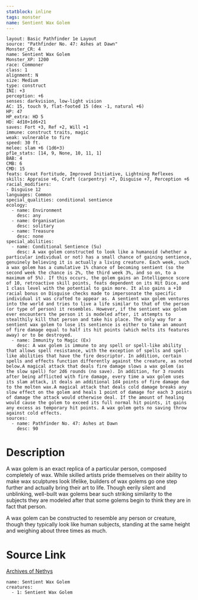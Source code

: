 ```yaml
---
statblock: inline
tags: monster
name: Sentient Wax Golem
---
```

```statblock
layout: Basic Pathfinder 1e Layout
source: "Pathfinder No. 47: Ashes at Dawn"
Monster_CR: 4
name: Sentient Wax Golem
Monster_XP: 1200
race: Commoner
class: 1
alignment: N
size: Medium
type: construct
INI: +3
perception: +6
senses: darkvision, low-light vision
AC: 15, touch 9, flat-footed 15 (dex -1, natural +6)
HP: 47
HP_extra: HD 5
HD: 4d10+1d6+21
saves: Fort +3, Ref +2, Will +1
immune: construct traits, magic
weak: vulnerable to fire
speed: 30 ft.
melee: slam +6 (1d6+3)
pf1e_stats: [14, 9, None, 10, 11, 1]
BAB: 4
CMB: 6
CMD: 15
feats: Great Fortitude, Improved Initiative, Lightning Reflexes
skills: Appraise +6, Craft (carpentry) +7, Disguise +7, Perception +6
racial_modifiers:
- Disguise 12
languages: Common
special_qualities: conditional sentience
ecology:
  - name: Environment
    desc: any
  - name: Organisation
    desc: solitary
  - name: Treasure
    desc: none
special_abilities:
  - name: Conditional Sentience (Su)
    desc: A wax golem constructed to look like a humanoid (whether a particular individual or not) has a small chance of gaining sentience, genuinely believing it is actually a living creature. Each week, such a wax golem has a cumulative 1% chance of becoming sentient (so the second week the chance is 2%, the third week 3%, and so on, to a maximum of 5%). If this occurs, the golem gains an Intelligence score of 10, retroactive skill points, feats dependent on its Hit Dice, and 1 class level with the potential to gain more. It also gains a +10 racial bonus on Disguise checks made to impersonate the specific individual it was crafted to appear as. A sentient wax golem ventures into the world and tries to live a life similar to that of the person (or type of person) it resembles. However, if the sentient wax golem ever encounters the person it is modeled after, it attempts to stealthily kill that person and take his place. The only way for a sentient wax golem to lose its sentience is either to take an amount of fire damage equal to half its hit points (which melts its features away) or to be destroyed.
  - name: Immunity to Magic (Ex)
    desc: A wax golem is immune to any spell or spell-like ability that allows spell resistance, with the exception of spells and spell-like abilities that have the fire descriptor. In addition, certain spells and effects function differently against the creature, as noted below.A magical attack that deals fire damage slows a wax golem (as the slow spell) for 2d6 rounds (no save). In addition, for 3 rounds after being afflicted with fire damage, every time a wax golem uses its slam attack, it deals an additional 1d4 points of fire damage due to the molten wax.A magical attack that deals cold damage breaks any slow effect on the golem and heals 1 point of damage for each 3 points of damage the attack would otherwise deal. If the amount of healing would cause the golem to exceed its full normal hit points, it gains any excess as temporary hit points. A wax golem gets no saving throw against cold effects.
sources:
  - name: Pathfinder No. 47: Ashes at Dawn
    desc: 90
```
# Description
A wax golem is an exact replica of a particular person, composed completely of wax. While skilled artists pride themselves on their ability to make wax sculptures look lifelike, builders of wax golems go one step further and actually bring their art to life. Though eerily silent and unblinking, well-built wax golems bear such striking similarity to the subjects they are modeled after that some golems begin to think they are in fact that person.

A wax golem can be constructed to resemble any person or creature, though they typically look like human subjects, standing at the same height and weighing about three times as much.
# Source Link
[Archives of Nethys](https://aonprd.com/MonsterDisplay.aspx?ItemName=Sentient%20Wax%20Golem)
```encounter-table
name: Sentient Wax Golem
creatures:
  - 1: Sentient Wax Golem
```
